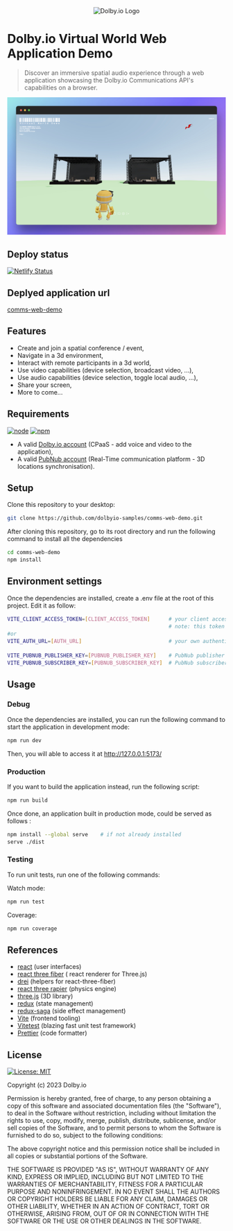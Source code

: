 <div align="center">
    <img width="150" alt="Dolby.io Logo" src="https://res.cloudinary.com/apideck/icons/dolby-io">
</div>

# Dolby.io Virtual World Web Application Demo

> Discover an immersive spatial audio experience through a web application showcasing the Dolby.io Communications API's 
> capabilities on a browser.

![Application Preview](./doc/browser-screenshot.jpeg)

## Deploy status
[![Netlify Status](https://api.netlify.com/api/v1/badges/7bd13be7-842a-4dc8-9fab-a8ef4d522e1a/deploy-status)](https://app.netlify.com/sites/comms-web-demo/deploys)

## Deplyed application url
[comms-web-demo](https://comms-web-demo.netlify.app)

## Features

* Create and join a spatial conference / event,
* Navigate in a 3d environment,
* Interact with remote participants in a 3d world,
* Use video capabilities (device selection, broadcast video, ...),
* Use audio capabilities (device selection, toggle local audio, ...),
* Share your screen,
* More to come...


## Requirements
[![node](https://img.shields.io/badge/node-^16.19.1-orange.svg?style=flat)]() [![npm](https://img.shields.io/badge/npm-^8.19.3-blue.svg?style=flat)]()

* A valid [Dolby.io account](https://dolby.io/) (CPaaS - add voice and video to the application),
* A valid [PubNub account](https://www.pubnub.com/) (Real-Time communication platform - 3D locations synchronisation).

## Setup

Clone this repository to your desktop: 

```bash
git clone https://github.com/dolbyio-samples/comms-web-demo.git
```

After cloning this repository, go to its root directory and run the following command to install all the dependencies

```bash
cd comms-web-demo
npm install
```

## Environment settings

Once the dependencies are installed, create a .env file at the root of this project.
Edit it as follow: 

```bash
VITE_CLIENT_ACCESS_TOKEN=[CLIENT_ACCESS_TOKEN]      # your client access token, retrieved from Dolby.io (if you don't have a valid authentication server).
                                                    # note: this token will be valid only 12h and refresh token mechanism will not work.
#or                                                    
VITE_AUTH_URL=[AUTH_URL]                            # your own authentication server url

VITE_PUBNUB_PUBLISHER_KEY=[PUBNUB_PUBLISHER_KEY]    # PubNub publisher application key
VITE_PUBNUB_SUBSCRIBER_KEY=[PUBNUB_SUBSCRIBER_KEY]  # PubNub subscriber application key   
```

## Usage

### Debug

Once the dependencies are installed, you can run the following command to start the application in development mode: 

```bash
npm run dev
```
Then, you will able to access it at  http://127.0.0.1:5173/


### Production

If you want to build the application instead, run the following script:

```bash
npm run build
```

Once done, an application built in production mode, could be served as follows :

```bash
npm install --global serve    # if not already installed
serve ./dist
```

### Testing

To run unit tests, run one of the following commands: 

Watch mode: 
```bash
npm run test   
```

Coverage:
```bash
npm run coverage  
```

## References

* [react](https://fr.reactjs.org/) (user interfaces)
* [react three fiber](https://docs.pmnd.rs/react-three-fiber/getting-started/introduction) ( react renderer for Three.js)
* [drei](https://github.com/pmndrs/drei) (helpers for react-three-fiber)
* [react three rapier](https://github.com/pmndrs/react-three-rapier) (physics engine)
* [three.js](https://threejs.org/) (3D library)
* [redux](https://redux.js.org/) (state management)
* [redux-saga](https://redux-saga.js.org/) (side effect management)
* [Vite](https://vitejs.dev/) (frontend tooling)
* [Vitetest](https://vitest.dev/) (blazing fast unit test framework)
* [Prettier](https://prettier.io/) (code formatter)


## License

[![License: MIT](https://img.shields.io/badge/License-MIT-yellow.svg)](https://opensource.org/licenses/MIT)

Copyright (c) 2023 Dolby.io

Permission is hereby granted, free of charge, to any person obtaining a copy
of this software and associated documentation files (the "Software"), to deal
in the Software without restriction, including without limitation the rights
to use, copy, modify, merge, publish, distribute, sublicense, and/or sell
copies of the Software, and to permit persons to whom the Software is
furnished to do so, subject to the following conditions:

The above copyright notice and this permission notice shall be included in all
copies or substantial portions of the Software.

THE SOFTWARE IS PROVIDED "AS IS", WITHOUT WARRANTY OF ANY KIND, EXPRESS OR
IMPLIED, INCLUDING BUT NOT LIMITED TO THE WARRANTIES OF MERCHANTABILITY,
FITNESS FOR A PARTICULAR PURPOSE AND NONINFRINGEMENT. IN NO EVENT SHALL THE
AUTHORS OR COPYRIGHT HOLDERS BE LIABLE FOR ANY CLAIM, DAMAGES OR OTHER
LIABILITY, WHETHER IN AN ACTION OF CONTRACT, TORT OR OTHERWISE, ARISING FROM,
OUT OF OR IN CONNECTION WITH THE SOFTWARE OR THE USE OR OTHER DEALINGS IN THE
SOFTWARE.




